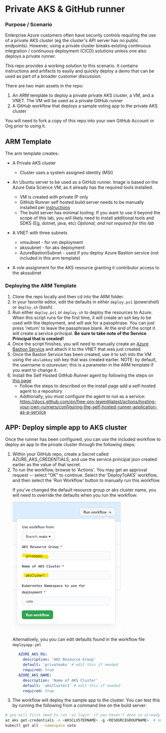 # Private AKS & GitHub runner

### Purpose / Scenario
Enterprise Azure customers often have security controls requiring the use of a private AKS cluster (eg the cluster's API server has no public endpoints).  However, using a private cluster breaks existing continuous integration / continuous deployment (CICD) solutions unless one also deploys a private runner.

This repo provides a working solution to this scenario.  It contains instructions and artifacts to easily and quickly deploy a demo that can be used as part of a broader customer discussion.

There are two main assets in the repo:
1) An ARM template to deploy a private private AKS cluster, a VM, and a VNET.  The VM will be used as a private GitHub runner
2) A GitHub workflow that deploys a sample voting app to the private AKS cluster

You will need to fork a copy of this repo into your own GitHub Account or Org prior to using it.

## ARM Template 
The arm template creates:
- A Private AKS cluster
  - Cluster uses a system assigned identity (MSI)
- An Ubuntu server to be used as a GitHub runner.  Image is based on the Azure Data Science VM, as it already has the required tools installed.
  - VM is created with private IP only
  - GitHub Runner self hosted build server needs to be manually installed per [instructions](https://docs.github.com/en/free-pro-team@latest/actions/hosting-your-own-runners/adding-self-hosted-runners)
  - The build server has minimal tooling.  If you want to use it beyond the scope of this lab, you will likely need to install additional tools and SDKS (Eg, dotnet, java, etc)  _Optional, and not required for this lab_

- A VNET with three subnets
  - vmsubnet - for vm deployment
  - akssubnet - for aks deployment
  - AzureBastionSubnet - used if you deploy Azure Bastion service (not included in this arm template)
- A role assignment for the AKS resource granting it contributor access to the akssubnet

### Deploying the ARM Template
1. Clone the repo locally and then cd into the ARM folder.
2. In your favorite editor, edit the defaults in either  `deploy.ps1` (powershell) or  `deploy.sh` (bash). 
3. Run either `deploy.ps1` or `deploy.sh` to deploy the resources to Azure.  When this script runs for the first time, it will create an ssh key to be used with the deployment, and will ask for a passphrase.  You can just press 'return' to leave the passphrase blank.  At the end of the script it will create a service principal.   **Be sure to take note of the Service Principal that is created!**
4. Once the script finishes, you will need to manually create an [Azure Bastion Service](https://docs.microsoft.com/en-us/azure/bastion/tutorial-create-host-portal) and attach it to the VNET that was just created.
5. Once the Baston Service has been created, use it to ssh into the VM using the `akslabkey` ssh key that was created earlier. NOTE: by default, the username is _azureuser_; this is a parameter in the ARM template if you want to change it.
6. Install the Self Hosted GitHub Runner agent by following the steps on [this page](https://docs.github.com/en/free-pro-team@latest/actions/hosting-your-own-runners/adding-self-hosted-runners)
   - Follow the steps to described on the install page add a self-hosted agent to a repository
   - Addtionally, you must configure the agent to run as a service:  https://docs.github.com/en/free-pro-team@latest/actions/hosting-your-own-runners/configuring-the-self-hosted-runner-application-as-a-service
 

## APP:  Deploy simple app to AKS cluster
Once the runner has been configured, you can use the included workflow to deploy an app to the private cluster through the following steps:

1. Within your GitHub repo, create a Secret called AZURE_AKS_CREDENTIALS, and use the service principal json created earlier as the value of that secret.
2. To run the workflow, browse to 'Actions'.  You may get an approval request -- select "OK" to continue.  Select the 'DeployToAKS' workflow, and then select the 'Run Workflow' button to manually run this workflow.<p>
If you've changed the default resource group or aks cluster name, you will need to override the defaults when you run the workflow:<p>
![workflowhighlight](media/workflow1.png)<p>
Alternatively, you you can edit defaults found in the workflow file `deployapp.yml`
```yaml
      AZURE_AKS_RG: 
        description: 'AKS Resource Group'
        default: 'privateaks' # edit this if needed
        required: true
      AZURE_AKS_NAME: 
        description: 'Name of AKS Cluster'
        default: 'aksCluster1' # edit this if needed
        required: true
```
3. The workflow will deploy the sample app to the cluster.  You can test this by running the following from a command line on the build server:
```bash
# you will first need to run 'az login' if you haven't done so already
az aks get-credentials -n <AKSCLUSTERNAME> -g <RESOURCEGROUPNAME>  # one time only
kubectl get all --namespace vote
```
